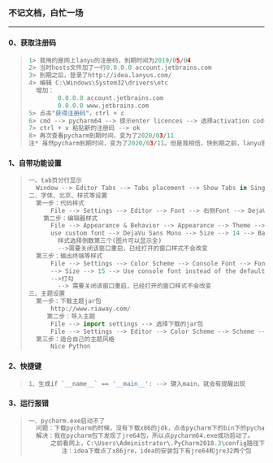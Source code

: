 ### 不记文档，白忙一场

------

#### 0、获取注册码

> ```python
> 1> 我用的是网上lanyu的注册码，到期时间为2019/05/04
> 2> 当时hosts文件加了一行0.0.0.0 account.jetbrains.com
> 3> 到期之后，登录了http://idea.lanyus.com/
> 4> 编辑 C:\Windows\System32\drivers\etc
> 	增加：
>         0.0.0.0 account.jetbrains.com
>         0.0.0.0 www.jetbrains.com
> 5> 点击"获得注册码"，ctrl + c
> 6> cmd --> pycharm64 --> 提示enter licences --> 选择activation code --> ctrl + v
> 7> ctrl + v 粘贴新的注册码 --> ok
> 8> 再次查看pycharm到期时间，变为了2020/03/11
> 注* 虽然pycharm到期时间，变为了2020/03/11。但是我相信，快到期之前，lanyu官网会同步更新的。
> ```

#### 1、自带功能设置

> ```python
> 一、tab页分行显示
> 	Window --> Editor Tabs --> Tabs placement --> Show Tabs in Single Row --> 去掉对勾
> 二、字体、北京、样式等设置
> 	第一步：代码样式
>     	File --> Settings --> Editor --> Font --> 右侧Font --> DejaVu Sans Mono
>     第二步：编辑器样式
>     	File --> Appearance & Behavior --> Appearance --> Theme --> High contrast --> 
>     	use custom font --> DejaVu Sans Mono --> Size --> 14 --> Background Image -->
>         样式选择倒数第三个(图片可以显示全)
>         -->需要关闭该窗口重启，已经打开的窗口样式不会改变
> 	第三步：输出终端等样式
>     	File --> Settings --> Color Scheme --> Console Font --> Font --> Consolas --> 
>     	--> Size --> 15 --> Use console font instead of the default(DejaVu Sans Mono,15)
> 		-->打勾 
>         --> 需要关闭该窗口重启，已经打开的窗口样式不会改变
> 三、主题设置
> 	第一步：下载主题jar包
>     	http://www.riaway.com/
>      第二步：导入主题
>     	File --> import settings --> 选择下载的jar包
>     	File --> Settings --> Editor --> Color Scheme --> Scheme --> 选择下载的jar包
> 	第三步：适合自己的主题风格
>     	Nice Python
> 
> ```
>

#### 2、快捷键

> ```python
> 1、生成if `__name__` == '__main__': --> 键入main，就会有提醒出现
> ```
>

#### 3、运行报错

> ```python
> 一、pycharm.exe启动不了
> 	问题：下载pycharm的时候，没有下载x86的jdk，点击pycharm下的bin下的pycharm.exe报错，启动不了
> 	解决：我在pycharm包下发现了jre64包，所以点pycharm64.exe成功启动了。
>     	之前看网上，C:\Users\Administrator\.PyCharm2018.3\config路径下的pycharm.exe.jdk编辑器打			开，写入自己电脑有的32位jdk到bin。pycharm64.exe.jdk写入自己电脑有的64位jdk到bin。就可以实现		  用自己的jdk来启动pycharm。不过pycharm包下有jre64包，看来Pycharm自带了64位的，没有带32位的，所		 以pycharm.exe不能启动，但是pycharm64.exe可以。
>          注：idea下载点了x86jre，idea的安装包下有jre64和jre32两个包
> ```
>

